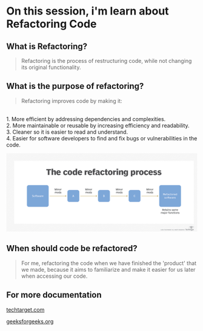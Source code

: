 # On this session, i'm learn about Refactoring Code

## What is Refactoring?
> Refactoring is the process of restructuring code, while not changing its original functionality. 
## What is the purpose of refactoring?
> Refactoring improves code by making it:
<br>
    1. More efficient by addressing dependencies and complexities.
<br>
    2. More maintainable or reusable by increasing efficiency and 
       readability.
<br>
    3. Cleaner so it is easier to read and understand.
<br>
    4. Easier for software developers to find and fix bugs or 
    vulnerabilities in the code.
    
![ilustration](ilustration.png) 
## When should code be refactored?
> For me, refactoring the code when we have finished the 'product' that we made, because it aims to familiarize and make it easier for us later when accessing our code.

## For more documentation
[techtarget.com](https://www.techtarget.com/searchapparchitecture/definition/refactoring#:~:text=Refactoring%20is%20the%20process%20of,altering%20the%20code's%20external%20behavior.)

[geeksforgeeks.org](https://www.geeksforgeeks.org/7-code-refactoring-techniques-in-software-engineering/)


